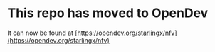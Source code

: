 # This repo has moved to OpenDev

It can now be found at [https://opendev.org/starlingx/nfv](https://opendev.org/starlingx/nfv)
